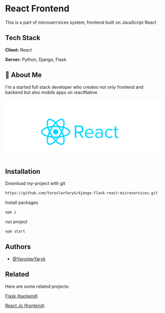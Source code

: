 # React Frontend

This is a part of microserrvices system, frontend built on JavaScript React

## Tech Stack

**Client:** React

**Server:** Python, Django, Flask


## 🚀 About Me
I'm a started full stack developer who creates not only frontend and backend but also mobile apps on reactNative

![Logo](./pngegg(1).png)



## Installation

Download my-project with git

```bash
https://github.com/YaroslavYaryk/django-flask-react-microservices.git
```

Install packages
```bash
npm i
```


run project 
```bash 
npm start 
```

## Authors

- [@YaroslavYaryk](https://www.github.com/YaroslavYaryk)




## Related

Here are some related projects:

[Flask (backend)](https://github.com/YaroslavYaryk/django-flask-react-microservices/tree/flask)

[React Js (frontend)](https://github.com/YaroslavYaryk/django-flask-react-microservices/tree/react)